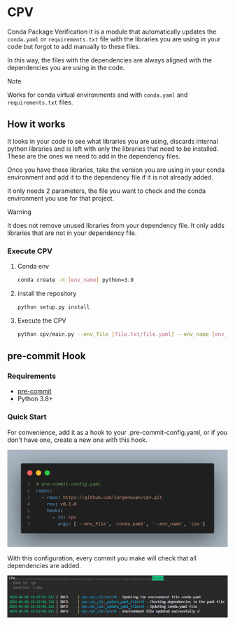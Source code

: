 # CPV

Conda Package Verification it is a module that automatically updates the `conda.yaml` or ``requirements.txt`` file with the libraries you are using in your code but forgot to add manually to these files.

In this way, the files with the dependencies are always aligned with the dependencies you are using in the code.

> [!NOTE]
> Works for conda virtual environments and with `conda.yaml` and `requirements.txt` files.

## How it works

It looks in your code to see what libraries you are using, discards internal python libraries and is left with only the libraries that need to be installed. These are the ones we need to add in the dependency files.

Once you have these libraries, take the version you are using in your conda environment and add it to the dependency file if it is not already added.

It only needs 2 parameters, the file you want to check and the conda environment you use for that project.

> [!WARNING]
> It does not remove unused libraries from your dependency file. It only adds libraries that are not in your dependency file.

### Execute CPV

1. Conda env

   ```bash
   conda create -n [env_name] python=3.9
    ```

2. install the repository

   ```bash
   python setup.py install
   ```

3. Execute the CPV

    ```bash
    python cpv/main.py --env_file [file.txt/file.yaml] --env_name [env_name]
    ```

## pre-commit Hook

### Requirements

- [pre-commit](https://pre-commit.com/)
- Python 3.8+

### Quick Start

For convenience, add it as a hook to your .pre-commit-config.yaml, or if you don't have one, create a new one with this hook.

![alt text](assets/config_hook.png)

With this configuration, every commit you make will check that all dependencies are added.

![alt text](assets/terminal_hook.png)
